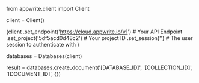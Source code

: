from appwrite.client import Client

client = Client()

(client
  .set_endpoint('https://cloud.appwrite.io/v1') # Your API Endpoint
  .set_project('5df5acd0d48c2') # Your project ID
  .set_session('') # The user session to authenticate with
)

databases = Databases(client)

result = databases.create_document('[DATABASE_ID]', '[COLLECTION_ID]', '[DOCUMENT_ID]', {})
